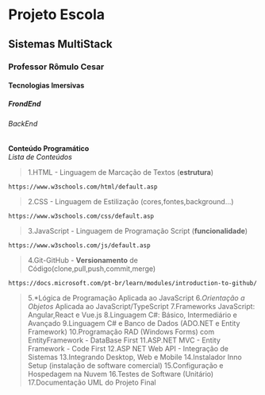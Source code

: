 <h1> Projeto Escola </h1>
<h2>Sistemas MultiStack</h2>
<h3>Professor Rômulo Cesar</h3>
<h4>Tecnologias Imersivas</h4>
<h5>FrondEnd</h5>
<h6>BackEnd</h6>

**Conteúdo Programático**<br>
*Lista de Conteúdos*

>1.HTML - Linguagem de Marcação de Textos (**estrutura**)<br>

```
https://www.w3schools.com/html/default.asp
```
>2.CSS - Linguagem de Estilização (cores,fontes,background...)

```
https://www.w3schools.com/css/default.asp
```

>3.JavaScript - Linguagem de Programação Script (**funcionalidade**)

```
https://www.w3schools.com/js/default.asp
```

>4.Git-GitHub - **Versionamento** de Código(clone,pull,push,commit,merge)

```
https://docs.microsoft.com/pt-br/learn/modules/introduction-to-github/
```

>5.*Lógica de Programação Aplicada ao JavaScript
6.*Orientação a Objetos* Aplicada ao JavaScript/TypeScript
7.Frameworks JavaScript: Angular,React e Vue.js
8.Linguagem C#: Básico, Intermediário e Avançado
9.Linguagem C# e Banco de Dados (ADO.NET e Entity Framework)
10.Programação RAD (Windows Forms) com EntityFramework - DataBase First
11.ASP.NET MVC - Entity Framework - Code First
12.ASP NET Web API - Integração de Sistemas
13.Integrando Desktop, Web e Mobile
14.Instalador Inno Setup (instalação de software comercial)
15.Configuração e Hospedagem na Nuvem
16.Testes de Software (Unitário)
17.Documentação UML do Projeto Final

